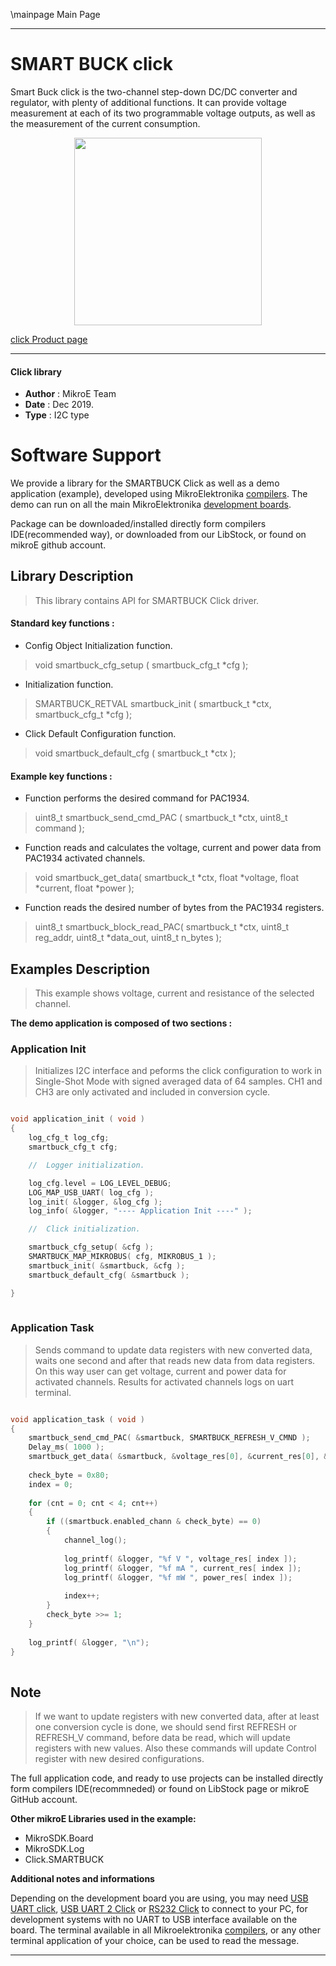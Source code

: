 \mainpage Main Page
 
 

---
# SMART BUCK click

Smart Buck click is the two-channel step-down DC/DC converter and regulator, with plenty of additional functions. It can provide voltage measurement at each of its two programmable voltage outputs, as well as the measurement of the current consumption.

<p align="center">
  <img src="https://download.mikroe.com/images/click_for_ide/smartbuck_click.png" height=300px>
</p>

[click Product page](<https://www.mikroe.com/smart-buck-click>)

---


#### Click library 

- **Author**        : MikroE Team
- **Date**          : Dec 2019.
- **Type**          : I2C type


# Software Support

We provide a library for the SMARTBUCK Click 
as well as a demo application (example), developed using MikroElektronika 
[compilers](https://shop.mikroe.com/compilers). 
The demo can run on all the main MikroElektronika [development boards](https://shop.mikroe.com/development-boards).

Package can be downloaded/installed directly form compilers IDE(recommended way), or downloaded from our LibStock, or found on mikroE github account. 

## Library Description

> This library contains API for SMARTBUCK Click driver.

#### Standard key functions :

- Config Object Initialization function.
> void smartbuck_cfg_setup ( smartbuck_cfg_t *cfg ); 
 
- Initialization function.
> SMARTBUCK_RETVAL smartbuck_init ( smartbuck_t *ctx, smartbuck_cfg_t *cfg );

- Click Default Configuration function.
> void smartbuck_default_cfg ( smartbuck_t *ctx );


#### Example key functions :

- Function performs the desired command for PAC1934.
> uint8_t smartbuck_send_cmd_PAC ( smartbuck_t *ctx, uint8_t command );
 
- Function reads and calculates the voltage, current and power data from PAC1934 activated channels.
> void smartbuck_get_data( smartbuck_t *ctx,  float *voltage, float *current, float *power );

- Function reads the desired number of bytes from the PAC1934 registers.
> uint8_t smartbuck_block_read_PAC( smartbuck_t *ctx, uint8_t reg_addr, uint8_t *data_out, uint8_t n_bytes );

## Examples Description

> This example shows voltage, current and resistance of the selected channel.

**The demo application is composed of two sections :**

### Application Init 

> Initializes I2C interface and peforms the click configuration to work in Single-Shot Mode
> with signed averaged data of 64 samples. CH1 and CH3 are only activated and included in conversion cycle.

```c

void application_init ( void )
{
    log_cfg_t log_cfg;
    smartbuck_cfg_t cfg;

    //  Logger initialization.

    log_cfg.level = LOG_LEVEL_DEBUG;
    LOG_MAP_USB_UART( log_cfg );
    log_init( &logger, &log_cfg );
    log_info( &logger, "---- Application Init ----" );

    //  Click initialization.

    smartbuck_cfg_setup( &cfg );
    SMARTBUCK_MAP_MIKROBUS( cfg, MIKROBUS_1 );
    smartbuck_init( &smartbuck, &cfg );
    smartbuck_default_cfg( &smartbuck );

}   
  
```

### Application Task

> Sends command to update data registers with new converted data, waits one second and after that reads
> new data from data registers. On this way user can get voltage, current and power data for activated channels.
> Results for activated channels logs on uart terminal.

```c

void application_task ( void )
{
    smartbuck_send_cmd_PAC( &smartbuck, SMARTBUCK_REFRESH_V_CMND );
    Delay_ms( 1000 );
    smartbuck_get_data( &smartbuck, &voltage_res[0], &current_res[0], &power_res[0] );
    
    check_byte = 0x80;
    index = 0;
    
    for (cnt = 0; cnt < 4; cnt++)
    {
        if ((smartbuck.enabled_chann & check_byte) == 0)
        {
            channel_log();
            
            log_printf( &logger, "%f V ", voltage_res[ index ]);
            log_printf( &logger, "%f mA ", current_res[ index ]);
            log_printf( &logger, "%f mW ", power_res[ index ]);
            
            index++;
        }
        check_byte >>= 1;
    }
    
    log_printf( &logger, "\n");
}
 

```

## Note

> If we want to update registers with new converted data, after at least one conversion cycle is done, we should send first REFRESH or REFRESH_V command, before data be read, which will update registers with new values. Also these commands will update Control register with new desired configurations.
 

The full application code, and ready to use projects can be  installed directly form compilers IDE(recommneded) or found on LibStock page or mikroE GitHub account.

**Other mikroE Libraries used in the example:** 

- MikroSDK.Board
- MikroSDK.Log
- Click.SMARTBUCK

**Additional notes and informations**

Depending on the development board you are using, you may need 
[USB UART click](https://shop.mikroe.com/usb-uart-click), 
[USB UART 2 Click](https://shop.mikroe.com/usb-uart-2-click) or 
[RS232 Click](https://shop.mikroe.com/rs232-click) to connect to your PC, for 
development systems with no UART to USB interface available on the board. The 
terminal available in all Mikroelektronika 
[compilers](https://shop.mikroe.com/compilers), or any other terminal application 
of your choice, can be used to read the message.



---
